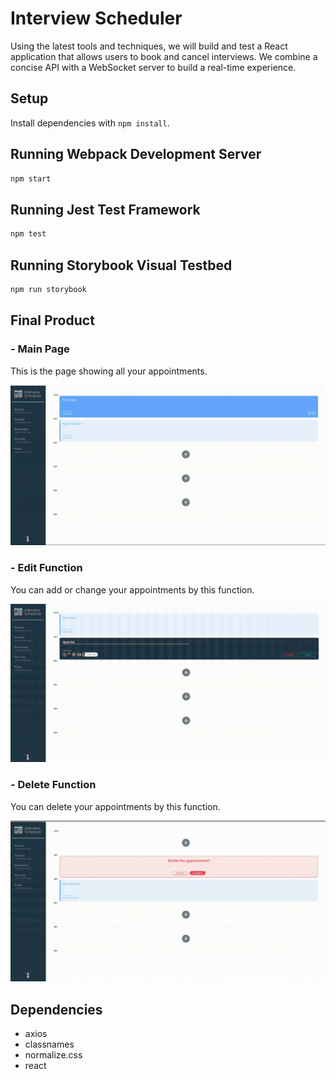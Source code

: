 # Interview Scheduler

Using the latest tools and techniques, we will build and test a React application that allows users to book and cancel interviews. We combine a concise API with a WebSocket server to build a real-time experience.

## Setup

Install dependencies with `npm install`.

## Running Webpack Development Server

```sh
npm start
```

## Running Jest Test Framework

```sh
npm test
```

## Running Storybook Visual Testbed

```sh
npm run storybook
```

## Final Product

### - Main Page
This is the page showing all your appointments.

!["Main-page"](./public/images/1.png)

### - Edit Function
You can add or change your appointments by this function.

!["Edit"](./public/images/2.png)

### - Delete Function
You can delete your appointments by this function.

!["Delete"](./public/images/3.png)


## Dependencies

- axios
- classnames
- normalize.css
- react